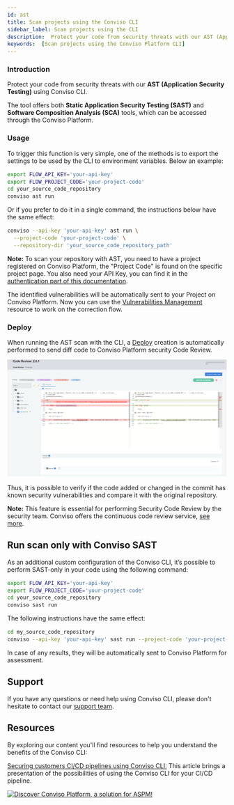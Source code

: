 ```yaml
---
id: ast
title: Scan projects using the Conviso CLI
sidebar_label: Scan projects using the CLI
description:  Protect your code from security threats with our AST (Application Security Testing) using Conviso CLI. Know more about!
keywords:  [Scan projects using the Conviso Platform CLI]
---
```


### Introduction

Protect your code from security threats with our **AST (Application Security Testing)** using Conviso CLI. 

The tool offers both **Static Application Security Testing (SAST)** and **Software Composition Analysis (SCA)** tools, which can be accessed through the Conviso Platform.


### Usage

To trigger this function is very simple, one of the methods is to export the settings to be used by the CLI to environment variables. Below an example:

```bash
export FLOW_API_KEY='your-api-key'
export FLOW_PROJECT_CODE='your-project-code'
cd your_source_code_repository
conviso ast run
```

Or if you prefer to do it in a single command, the instructions below have the same effect:

```bash
conviso --api-key 'your-api-key' ast run \
  --project-code 'your-project-code' \
  --repository-dir 'your_source_code_repository_path'
```

**Note:** To scan your repository with AST, you need to have a project registered on Conviso Platform, the "Project Code" is found on the specific project page. You also need your API Key, you can find it in the [authentication part of this documentation](/cli/installation#authentication).

The identified vulnerabilities will be automatically sent to your Project on Conviso Platform. Now you can use the [Vulnerabilities Management](../general/vulnerabilities_management.md) resource to work on the correction flow.

### Deploy

When running the AST scan with the CLI, a [Deploy](../guides/code-review-strategies.md) creation is automatically performed to send diff code to Conviso Platform security Code Review. 

<div style={{textAlign: 'center'}}>

[![img](../../static/img/cli-ast1.png 'Conviso Platform security Code Review')](https://cta-service-cms2.hubspot.com/web-interactives/public/v1/track/redirect?encryptedPayload=AVxigLKtcWzoFbzpyImNNQsXC9S54LjJuklwM39zNd7hvSoR%2FVTX%2FXjNdqdcIIDaZwGiNwYii5hXwRR06puch8xINMyL3EXxTMuSG8Le9if9juV3u%2F%2BX%2FCKsCZN1tLpW39gGnNpiLedq%2BrrfmYxgh8G%2BTcRBEWaKasQ%3D&webInteractiveContentId=125788977029&portalId=5613826)

</div>

Thus, it is possible to verify if the code added or changed in the commit has known security vulnerabilities and compare it with the original repository. 

**Note:** This feature is essential for performing Security Code Review by the security team. Conviso offers the continuous code review service, [see more](https://bit.ly/457M2Cb).


## Run scan only with Conviso SAST

As an additional custom configuration of the Conviso CLI, it’s possible to perform SAST-only in your code using the following command:

```bash
export FLOW_API_KEY='your-api-key'
export FLOW_PROJECT_CODE='your-project-code'
cd your_source_code_repository
conviso sast run
```

The following instructions have the same effect:

```bash
cd my_source_code_repository
conviso --api-key 'your-api-key' sast run --project-code 'your-project-code'
```

In case of any results, they will be automatically sent to Conviso Platform for assessment.

## Support
If you have any questions or need help using Conviso CLI, please don't hesitate to contact our [support team](mailto:support@convisoappsec.com).

## Resources
By exploring our content you'll find resources to help you understand the benefits of the Conviso CLI:

[Securing customers CI/CD pipelines using Conviso CLI:](https://bit.ly/3LS1oD7) This article brings a presentation of the possibilities of using the Conviso CLI for your CI/CD pipeline.

[![Discover Conviso Platform, a solution for ASPM!](https://no-cache.hubspot.com/cta/default/5613826/interactive-125788977029.png)](https://cta-service-cms2.hubspot.com/web-interactives/public/v1/track/redirect?encryptedPayload=AVxigLKtcWzoFbzpyImNNQsXC9S54LjJuklwM39zNd7hvSoR%2FVTX%2FXjNdqdcIIDaZwGiNwYii5hXwRR06puch8xINMyL3EXxTMuSG8Le9if9juV3u%2F%2BX%2FCKsCZN1tLpW39gGnNpiLedq%2BrrfmYxgh8G%2BTcRBEWaKasQ%3D&webInteractiveContentId=125788977029&portalId=5613826)